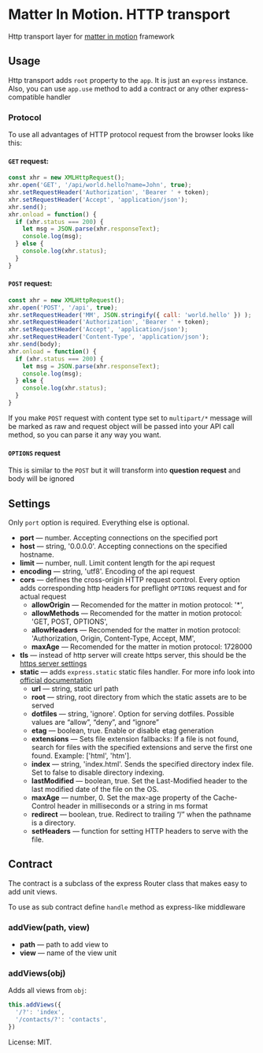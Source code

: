 # Matter In Motion. HTTP transport

Http transport layer for [matter in motion](https://github.com/matter-in-motion/mm) framework

## Usage

Http transport adds `root` property to the `app`. It is just an `express` instance. Also, you can use `app.use` method to add a contract or any other express-compatible handler

### Protocol

To use all advantages of HTTP protocol request from the browser looks like this:

#### `GET` request:

```js
const xhr = new XMLHttpRequest();
xhr.open('GET', '/api/world.hello?name=John', true);
xhr.setRequestHeader('Authorization', 'Bearer ' + token);
xhr.setRequestHeader('Accept', 'application/json');
xhr.send();
xhr.onload = function() {
  if (xhr.status === 200) {
    let msg = JSON.parse(xhr.responseText);
    console.log(msg);
  } else {
    console.log(xhr.status);
  }
}

```

#### `POST` request:

```js
const xhr = new XMLHttpRequest();
xhr.open('POST', '/api', true);
xhr.setRequestHeader('MM', JSON.stringify({ call: 'world.hello' }) );
xhr.setRequestHeader('Authorization', 'Bearer ' + token);
xhr.setRequestHeader('Accept', 'application/json');
xhr.setRequestHeader('Content-Type', 'application/json');
xhr.send(body);
xhr.onload = function() {
  if (xhr.status === 200) {
    let msg = JSON.parse(xhr.responseText);
    console.log(msg);
  } else {
    console.log(xhr.status);
  }
}

```

If you make `POST` request with content type set to `multipart/*` message will be marked as raw and request object will be passed into your API call method, so you can parse it any way you want.

#### `OPTIONS` request

This is similar to the `POST` but it will transform into **question request** and body will be ignored

## Settings

Only `port` option is required. Everything else is optional.

* __port__ — number. Accepting connections on the specified port
* __host__ — string, '0.0.0.0'. Accepting connections on the specified hostname.
* __limit__ — number, null. Limit content length for the api request
* __encoding__ — string, 'utf8'. Encoding of the api request
* __cors__ — defines the cross-origin HTTP request control. Every option adds corresponding http headers for preflight `OPTIONS` request and for actual request
  - __allowOrigin__ — Recomended for the matter in motion protocol: '*',
  - __allowMethods__ — Recomended for the matter in motion protocol: 'GET, POST, OPTIONS',
  - __allowHeaders__ — Recomended for the matter in motion protocol: 'Authorization, Origin, Content-Type, Accept, MM',
  - __maxAge__ — Recomended for the matter in motion protocol: 1728000
* __tls__ — instead of http server will create https server, this should be the [https server settings](https://nodejs.org/api/https.html#https_https_createserver_options_requestlistener)
* __static__ — adds `express.static` static files handler. For more info look into [official documentation](https://expressjs.com/en/4x/api.html#express.static)
  - __url__ — string, static url path
  - __root__ — string, root directory from which the static assets are to be served
  - __dotfiles__ — string, 'ignore'. Option for serving dotfiles. Possible values are “allow”, “deny”, and “ignore”
  - __etag__ — boolean, true. Enable or disable etag generation
  - __extensions__ — Sets file extension fallbacks: If a file is not found, search for files with the specified extensions and serve the first one found. Example: ['html', 'htm'].
  - __index__ — string, 'index.html'. Sends the specified directory index file. Set to false to disable directory indexing.
  - __lastModified__ — boolean, true. Set the Last-Modified header to the last modified date of the file on the OS.
  - __maxAge__ — number, 0. Set the max-age property of the Cache-Control header in milliseconds or a string in ms format
  - __redirect__ — boolean, true. Redirect to trailing “/” when the pathname is a directory.
  - __setHeaders__ — function for setting HTTP headers to serve with the file.

## Contract

The contract is a subclass of the express Router class that makes easy to add unit views.

To use as sub contract define `handle` method as express-like middleware

### addView(path, view)

* __path__ — path to add view to
* __view__ — name of the view unit

### addViews(obj)

Adds all views from `obj`:
```js
this.addViews({
  '/?': 'index',
  '/contacts/?': 'contacts',
})
```


License: MIT.
